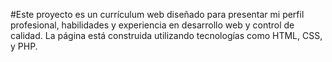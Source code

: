 #Este proyecto es un currículum web diseñado para presentar mi perfil profesional, habilidades y experiencia en desarrollo web y control de calidad. La página está construida utilizando tecnologías como HTML, CSS, y PHP. 
